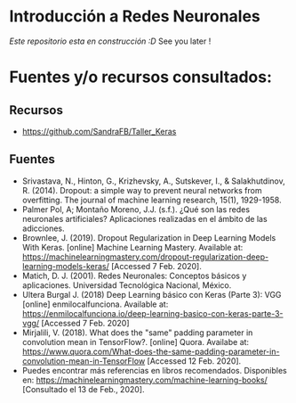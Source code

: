 # Introducción a Redes Neuronales

*Este repositorio esta en construcción :D*
See you later !

# Fuentes y/o recursos consultados:

## Recursos

- <https://github.com/SandraFB/Taller_Keras>

## Fuentes

- Srivastava, N., Hinton, G., Krizhevsky, A., Sutskever, I., & Salakhutdinov, R. (2014). Dropout: a simple way to prevent neural networks from overfitting. The journal of machine learning research, 15(1), 1929-1958.
- Palmer Pol, A; Montaño Moreno, J.J. (s.f.). ¿Qué son las redes neuronales artificiales? Aplicaciones realizadas en el ámbito de las adicciones.
- Brownlee, J. (2019). Dropout Regularization in Deep Learning Models With Keras. [online] Machine Learning Mastery. Available at: <https://machinelearningmastery.com/dropout-regularization-deep-learning-models-keras/> [Accessed 7 Feb. 2020].
- Matich, D. J. (2001). Redes Neuronales: Conceptos básicos y aplicaciones. Universidad Tecnológica Nacional, México.
- Ultera Burgal J. (2018) Deep Learning básico con Keras (Parte 3): VGG [online] enmilocalfunciona. Available at: <https://enmilocalfunciona.io/deep-learning-basico-con-keras-parte-3-vgg/> [Accessed 7 Feb. 2020]
- Mirjalili, V. (2018). What does the "same" padding parameter in convolution mean in TensorFlow?. [online] Quora. Availabe at: <https://www.quora.com/What-does-the-same-padding-parameter-in-convolution-mean-in-TensorFlow> [Accessed 12 Feb. 2020].
- Puedes encontrar más referencias en libros recomendados. Disponibles en: <https://machinelearningmastery.com/machine-learning-books/> [Consultado el 13 de Feb., 2020].
